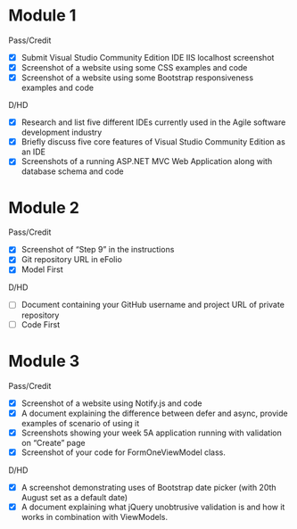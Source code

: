 # Module 1
Pass/Credit
- [x] Submit Visual Studio  Community Edition IDE IIS localhost screenshot
- [x] Screenshot of a website using some CSS examples and code 
- [x] Screenshot of a website using some Bootstrap responsiveness examples and code 

D/HD
- [x] Research and list five different IDEs currently used in the Agile software development industry
- [x] Briefly discuss five core features of Visual Studio  Community Edition as an IDE
- [x] Screenshots of a running ASP.NET MVC Web Application along with database schema and code 

# Module 2
Pass/Credit
- [x] Screenshot of “Step 9” in the instructions 
- [x] Git repository URL in eFolio
- [x] Model First

D/HD
- [ ] Document containing your GitHub username and project URL of private repository
- [ ] Code First

# Module 3
Pass/Credit
- [x] Screenshot of a website using Notify.js and code
- [x] A document explaining the difference between defer and async, provide examples of scenario of using it
- [x] Screenshots showing your week 5A application running with validation on “Create” page
- [x] Screenshot of your code for FormOneViewModel class.

D/HD
- [x] A screenshot demonstrating uses of Bootstrap date picker (with 20th August set as a default date)
- [x] A document explaining what jQuery unobtrusive validation is and how it works in combination with ViewModels.
